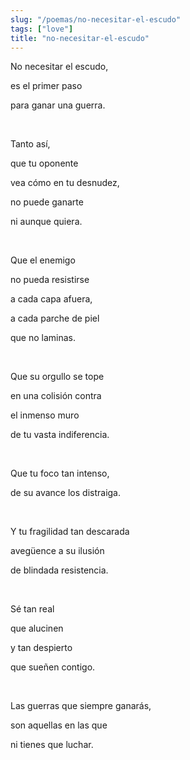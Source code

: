 ```yaml
---
slug: "/poemas/no-necesitar-el-escudo"
tags: ["love"]
title: "no-necesitar-el-escudo"
---
```

No necesitar el escudo,

es el primer paso

para ganar una guerra.

&nbsp;

Tanto así,

que tu oponente

vea cómo en tu desnudez,

no puede ganarte

ni aunque quiera.

&nbsp;

Que el enemigo

no pueda resistirse

a cada capa afuera,

a cada parche de piel

que no laminas.

&nbsp;

Que su orgullo se tope

en una colisión contra

el inmenso muro

de tu vasta indiferencia.

&nbsp;

Que tu foco tan intenso,

de su avance los distraiga.

&nbsp;

Y tu fragilidad tan descarada

avegüence a su ilusión

de blindada resistencia.

&nbsp;

Sé tan real

que alucinen

y tan despierto

que sueñen contigo.

&nbsp;

Las guerras que siempre ganarás,

son aquellas en las que

ni tienes que luchar.